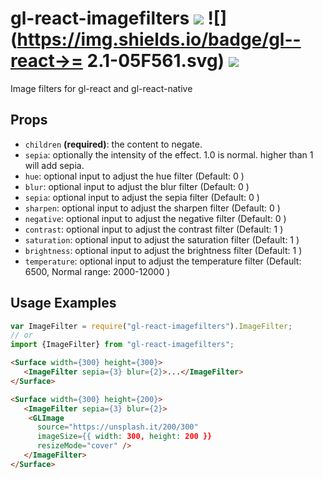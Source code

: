 # gl-react-imagefilters ![](https://img.shields.io/npm/v/gl-react-imagefilters.svg) ![](https://img.shields.io/badge/gl--react->= 2.1-05F561.svg) ![](https://img.shields.io/badge/gl--react-dom%20%7C%20native-f90.svg)
Image filters for gl-react and gl-react-native

## Props

- `children` **(required)**: the content to negate.
- `sepia`: optionally the intensity of the effect. 1.0 is normal. higher than 1 will add sepia.
- `hue`: optional input to adjust the hue filter (Default: 0 )
- `blur`: optional input to adjust the blur filter (Default: 0 )
- `sepia`: optional input to adjust the sepia filter (Default: 0 )
- `sharpen`: optional input to adjust the sharpen filter (Default: 0 )
- `negative`: optional input to adjust the negative filter (Default: 0 )
- `contrast`: optional input to adjust the contrast filter (Default: 1 )
- `saturation`: optional input to adjust the saturation filter (Default: 1 )
- `brightness`: optional input to adjust the brightness filter (Default: 1 )
- `temperature`: optional input to adjust the temperature filter (Default: 6500, Normal range: 2000-12000 )

## Usage Examples

```js
var ImageFilter = require("gl-react-imagefilters").ImageFilter;
// or
import {ImageFilter} from "gl-react-imagefilters";
```

```html
<Surface width={300} height={300}>
   <ImageFilter sepia={3} blur={2}>...</ImageFilter>
</Surface>
```

```html
<Surface width={300} height={200}>
   <ImageFilter sepia={3} blur={2}>
    <GLImage
      source="https://unsplash.it/200/300"
      imageSize={{ width: 300, height: 200 }}
      resizeMode="cover" />
   </ImageFilter>
</Surface>
```
